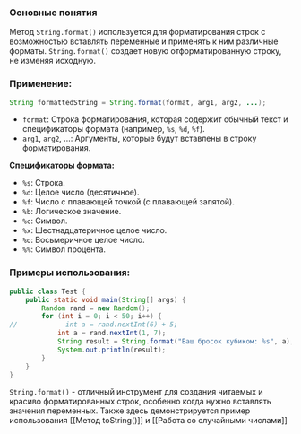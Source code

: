 
### Основные понятия

Метод `String.format()` используется для форматирования строк с возможностью вставлять переменные и применять к ним различные форматы. `String.format()` создает новую отформатированную строку, не изменяя исходную.
### Применение:

```java
String formattedString = String.format(format, arg1, arg2, ...);
```
- `format`: Строка форматирования, которая содержит обычный текст и спецификаторы формата (например, `%s`, `%d`, `%f`).
- `arg1`, `arg2`, …: Аргументы, которые будут вставлены в строку форматирования.

**Спецификаторы формата:**

- `%s`: Строка.
- `%d`: Целое число (десятичное).
- `%f`: Число с плавающей точкой (с плавающей запятой).
- `%b`: Логическое значение.
- `%c`: Символ.
- `%x`: Шестнадцатеричное целое число.
- `%o`: Восьмеричное целое число.
- `%%`: Символ процента.

### Примеры использования:

```java
public class Test {  
    public static void main(String[] args) {  
        Random rand = new Random();  
        for (int i = 0; i < 50; i++) {  
//            int a = rand.nextInt(6) + 5;  
            int a = rand.nextInt(1, 7);  
            String result = String.format("Ваш бросок кубиком: %s", a);  
            System.out.println(result);  
        }  
    }  
}
```

`String.format()` - отличный инструмент для создания читаемых и красиво форматированных строк, особенно когда нужно вставлять значения переменных. Также здесь демонстрируется пример использования [[Метод toString()]] и [[Работа со случайными числами]]

